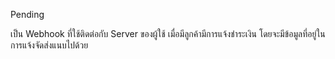 Pending

เป็น Webhook ที่ใช้ติดต่อกับ Server ของผู้ใช้ เมื่อมีลูกค้ามีการแจ้งชำระเงิน โดยจะมีข้อมูลที่อยู่ในการแจ้งจัดส่งแนบไปด้วย


